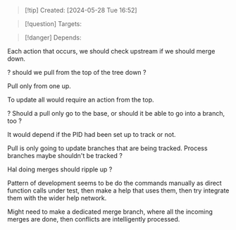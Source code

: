 
>[!tip] Created: [2024-05-28 Tue 16:52]

>[!question] Targets: 

>[!danger] Depends: 

Each action that occurs, we should check upstream if we should merge down.

? should we pull from the top of the tree down ?

Pull only from one up.

To update all would require an action from the top.

? Should a pull only go to the base, or should it be able to go into a branch, too ?

It would depend if the PID had been set up to track or not.

Pull is only going to update branches that are being tracked.
Process branches maybe shouldn't be tracked ?

Hal doing merges should ripple up ?

Pattern of development seems to be do the commands manually as direct function calls under test, then make a help that uses them, then try integrate them with the wider help network.

Might need to make a dedicated merge branch, where all the incoming merges are done, then conflicts are intelligently processed.